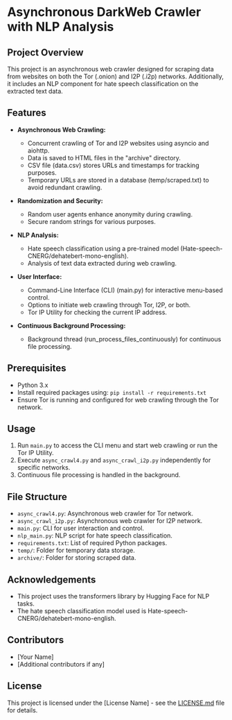 # Asynchronous DarkWeb Crawler with NLP Analysis

## Project Overview
This project is an asynchronous web crawler designed for scraping data from websites on both the Tor (.onion) and I2P (.i2p) networks. Additionally, it includes an NLP component for hate speech classification on the extracted text data.

## Features
- **Asynchronous Web Crawling:**
  - Concurrent crawling of Tor and I2P websites using asyncio and aiohttp.
  - Data is saved to HTML files in the "archive" directory.
  - CSV file (data.csv) stores URLs and timestamps for tracking purposes.
  - Temporary URLs are stored in a database (temp/scraped.txt) to avoid redundant crawling.

- **Randomization and Security:**
  - Random user agents enhance anonymity during crawling.
  - Secure random strings for various purposes.

- **NLP Analysis:**
  - Hate speech classification using a pre-trained model (Hate-speech-CNERG/dehatebert-mono-english).
  - Analysis of text data extracted during web crawling.

- **User Interface:**
  - Command-Line Interface (CLI) (main.py) for interactive menu-based control.
  - Options to initiate web crawling through Tor, I2P, or both.
  - Tor IP Utility for checking the current IP address.
  
- **Continuous Background Processing:**
  - Background thread (run_process_files_continuously) for continuous file processing.

## Prerequisites
- Python 3.x
- Install required packages using: `pip install -r requirements.txt`
- Ensure Tor is running and configured for web crawling through the Tor network.

## Usage
1. Run `main.py` to access the CLI menu and start web crawling or run the Tor IP Utility.
2. Execute `async_crawl4.py` and `async_crawl_i2p.py` independently for specific networks.
3. Continuous file processing is handled in the background.

## File Structure
- `async_crawl4.py`: Asynchronous web crawler for Tor network.
- `async_crawl_i2p.py`: Asynchronous web crawler for I2P network.
- `main.py`: CLI for user interaction and control.
- `nlp_main.py`: NLP script for hate speech classification.
- `requirements.txt`: List of required Python packages.
- `temp/`: Folder for temporary data storage.
- `archive/`: Folder for storing scraped data.

## Acknowledgements
- This project uses the transformers library by Hugging Face for NLP tasks.
- The hate speech classification model used is Hate-speech-CNERG/dehatebert-mono-english.

## Contributors
- [Your Name]
- [Additional contributors if any]

## License
This project is licensed under the [License Name] - see the [LICENSE.md](LICENSE.md) file for details.


